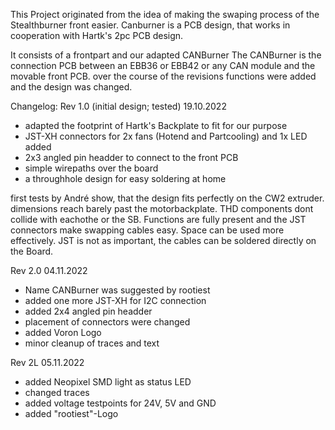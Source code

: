 This Project originated from the idea of making the swaping process of the Stealthburner front easier. 
Canburner is a PCB design, that works in cooperation with Hartk's 2pc PCB design. 

It consists of a frontpart and our adapted CANBurner
The CANBurner is the connection PCB between an EBB36 or EBB42 or any CAN module and the movable front PCB.
over the course of the revisions functions were added and the design was changed. 

Changelog:
Rev 1.0 (initial design; tested) 19.10.2022
- adapted the footprint of Hartk's Backplate to fit for our purpose
- JST-XH connectors for 2x fans (Hotend and Partcooling) and 1x LED added
- 2x3 angled pin headder to connect to the front PCB 
- simple wirepaths over the board
- a throughhole design for easy soldering at home

first tests by André show, that the design fits perfectly on the CW2 extruder. dimensions reach barely past the motorbackplate. 
THD components dont collide with eachothe or the SB. Functions are fully present and the JST connectors make swapping cables easy.
Space can be used more effectively. JST is not as important, the cables can be soldered directly on the Board.

Rev 2.0 04.11.2022
- Name CANBurner was suggested by rootiest
- added one more JST-XH for I2C connection
- added 2x4 angled pin headder 
- placement of connectors were changed
- added Voron Logo 
- minor cleanup of traces and text

Rev 2L 05.11.2022
- added Neopixel SMD light as status LED
- changed traces
- added voltage testpoints for 24V, 5V and GND
- added "rootiest"-Logo

